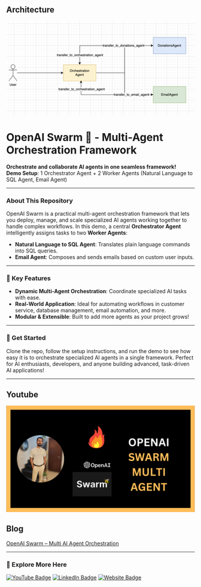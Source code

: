 
## Architecture

![architecture](images/architecture.png)

# OpenAI Swarm 🐝 - Multi-Agent Orchestration Framework

**Orchestrate and collaborate AI agents in one seamless framework!**  
**Demo Setup**: 1 Orchestrator Agent + 2 Worker Agents (Natural Language to SQL Agent, Email Agent)

---

### About This Repository
OpenAI Swarm is a practical multi-agent orchestration framework that lets you deploy, manage, and scale specialized AI agents working together to handle complex workflows. In this demo, a central **Orchestrator Agent** intelligently assigns tasks to two **Worker Agents**:
  
- **Natural Language to SQL Agent**: Translates plain language commands into SQL queries.
- **Email Agent**: Composes and sends emails based on custom user inputs.

---

### 🌟 Key Features
- **Dynamic Multi-Agent Orchestration**: Coordinate specialized AI tasks with ease.
- **Real-World Application**: Ideal for automating workflows in customer service, database management, email automation, and more.
- **Modular & Extensible**: Built to add more agents as your project grows!

---

### 🚀 Get Started
Clone the repo, follow the setup instructions, and run the demo to see how easy it is to orchestrate specialized AI agents in a single framework. Perfect for AI enthusiasts, developers, and anyone building advanced, task-driven AI applications!

---

## Youtube
[![OpenAI Swarm - Multi AI Agent Orchestration - Practical Demo](images/thumbnail.png)](https://www.youtube.com/watch?v=xylALxPrhJM)
## Blog

[OpenAI Swarm – Multi AI Agent Orchestration](https://talhagillani.com/openai-swarm-multi-ai-agent-orchestration/)

---

### 📲 Explore More Here
[![YouTube Badge](https://img.shields.io/badge/YouTube-FF0000?style=for-the-badge&logo=youtube&logoColor=white)](https://www.youtube.com/@LearnwithTalhaGillani)
[![LinkedIn Badge](https://img.shields.io/badge/LinkedIn-0A66C2?style=for-the-badge&logo=linkedin&logoColor=white)](https://www.linkedin.com/in/stalhagillani/)
[![Website Badge](https://img.shields.io/badge/Website-000000?style=for-the-badge&logo=About.me&logoColor=white)](https://talhagillani.com/)
